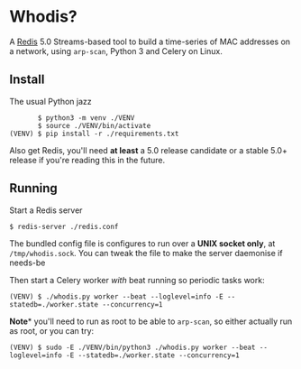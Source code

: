 Whodis?
=======

A [Redis](https://github.com/antirez/redis) 5.0 Streams-based tool to build a time-series
of MAC addresses on a network, using `arp-scan`, Python 3 and Celery on Linux.


Install
-------

The usual Python jazz

```
       $ python3 -m venv ./VENV
       $ source ./VENV/bin/activate
(VENV) $ pip install -r ./requirements.txt
```

Also get Redis, you'll need **at least** a 5.0 release candidate or a stable 5.0+ release
if you're reading this in the future.

Running
-------

Start a Redis server

```
$ redis-server ./redis.conf
```

The bundled config file is configures to run over a **UNIX socket only**, at `/tmp/whodis.sock`.
You can tweak the file to make the server daemonise if needs-be

Then start a Celery worker *with* beat running so periodic tasks work:

```
(VENV) $ ./whodis.py worker --beat --loglevel=info -E --statedb=./worker.state --concurrency=1
```

**Note*** you'll need to run as root to be able to `arp-scan`, so either actually run as root,
or you can try:

```
(VENV) $ sudo -E ./VENV/bin/python3 ./whodis.py worker --beat --loglevel=info -E --statedb=./worker.state --concurrency=1
```
